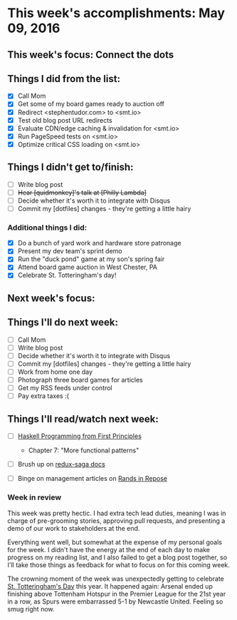 # This week's accomplishments: May 09, 2016

## This week's focus: Connect the dots

## Things I did from the list:

- [x] Call Mom
- [x] Get some of my board games ready to auction off
- [x] Redirect <stephentudor.com> to <smt.io>
- [x] Test old blog post URL redirects
- [x] Evaluate CDN/edge caching & invalidation for <smt.io>
- [x] Run PageSpeed tests on <smt.io>
- [x] Optimize critical CSS loading on <smt.io>

## Things I didn't get to/finish:

- [ ] Write blog post
- [ ] ~~Hear [quidmonkey]'s talk at [Philly Lambda]~~
- [ ] Decide whether it's worth it to integrate with Disqus
- [ ] Commit my [dotfiles] changes - they're getting a little hairy

### Additional things I did:

- [x] Do a bunch of yard work and hardware store patronage
- [x] Present my dev team's sprint demo
- [x] Run the "duck pond" game at my son's spring fair
- [x] Attend board game auction in West Chester, PA
- [x] Celebrate St. Totteringham's day!

## Next week's focus:

## Things I'll do next week:

- [ ] Call Mom
- [ ] Write blog post
- [ ] Decide whether it's worth it to integrate with Disqus
- [ ] Commit my [dotfiles] changes - they're getting a little hairy
- [ ] Work from home one day
- [ ] Photograph three board games for articles
- [ ] Get my RSS feeds under control
- [ ] Pay extra taxes :(

## Things I'll read/watch next week:

- [ ] [Haskell Programming from First Principles](http://haskellbook.com)
    - Chapter 7: "More functional patterns"
- [ ] Brush up on [redux-saga docs]
- [ ] Binge on management articles on [Rands in Repose]

  [redux-saga docs]: http://yelouafi.github.io/redux-saga/
  [Rands in Repose]: http://randsinrepose.com/archives/category/management/

### Week in review

This week was pretty hectic. I had extra tech lead duties, meaning I was in
charge of pre-grooming stories, approving pull requests, and presenting a demo
of our work to stakeholders at the end.

Everything went well, but somewhat at the expense of my personal goals for the
week. I didn't have the energy at the end of each day to make progress on my
reading list, and I also failed to get a blog post together, so I'll take
those things as feedback for what to focus on for this coming week.

The crowning moment of the week was unexpectedly getting to celebrate [St.
Totteringham's Day] this year. It happened again: Arsenal ended up finishing
above Tottenham Hotspur in the Premier League for the 21st year in a row, as
Spurs were embarrassed 5-1 by Newcastle United. Feeling so smug right now.

  [St. Totteringham's Day]: http://www.dailymail.co.uk/sport/football/article-3592212/Arsenal-players-past-present-great-pleasure-announcing-St-Totteringham-s-Day-returned-year.html
